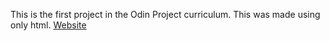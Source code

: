 This is the first project in the Odin Project curriculum. This was made using only html.
[Website](https://nura-rikuo.github.io/odin-recipes)
